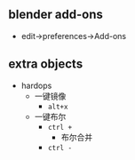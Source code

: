 ## blender add-ons
+ edit->preferences->Add-ons


## extra objects
+ hardops
    + 一键镜像
        + `alt+x`
    + 一键布尔
        + `ctrl + `
            + 布尔合并
        + `ctrl -`


